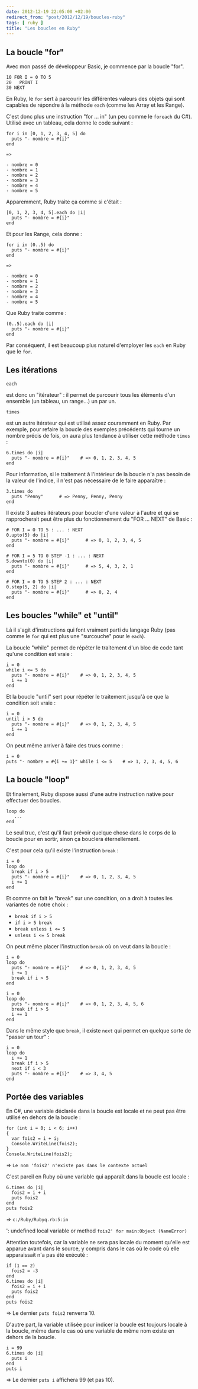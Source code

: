 ```yaml
---
date: 2012-12-19 22:05:00 +02:00
redirect_from: "post/2012/12/19/boucles-ruby"
tags: [ ruby ]
title: "Les boucles en Ruby"
---
```


## La boucle "for"

Avec mon passé de développeur Basic, je commence par la boucle "for".

```
10 FOR I = 0 TO 5
20   PRINT I
30 NEXT
```

En Ruby, le `for` sert à parcourir les différentes valeurs des
objets qui sont capables de répondre à la méthode `each` (comme les
Array et les Range).

C'est donc plus une instruction "for ... in" (un peu comme le
`foreach` du C#). Utilisé avec un tableau, cela donne le code
suivant :

```
for i in [0, 1, 2, 3, 4, 5] do
  puts "- nombre = #{i}"
end

=>

- nombre = 0
- nombre = 1
- nombre = 2
- nombre = 3
- nombre = 4
- nombre = 5
```

Apparemment, Ruby traite ça comme si c'était :

```
[0, 1, 2, 3, 4, 5].each do |i|
  puts "- nombre = #{i}"
end
```

Et pour les Range, cela donne :

```
for i in (0..5) do
  puts "- nombre = #{i}"
end

=>

- nombre = 0
- nombre = 1
- nombre = 2
- nombre = 3
- nombre = 4
- nombre = 5
```

Que Ruby traite comme :

```
(0..5).each do |i|
  puts "- nombre = #{i}"
end
```

Par conséquent, il est beaucoup plus naturel d'employer les
`each` en Ruby que le `for`.

## Les itérations

```
each
```
 est donc un "itérateur" : il permet de parcourir tous
les éléments d'un ensemble (un tableau, un range...) un par un.

```
times
```
 est un autre itérateur qui est utilisé assez couramment
en Ruby. Par exemple, pour refaire la boucle des exemples précédents qui tourne
un nombre précis de fois, on aura plus tendance à utiliser cette méthode
`times` :

```
6.times do |i|
  puts "- nombre = #{i}"    # => 0, 1, 2, 3, 4, 5
end
```

Pour information, si le traitement à l'intérieur de la boucle n'a
pas besoin de la valeur de l'indice, il n'est pas nécessaire de le faire
apparaître :

```
3.times do
  puts "Penny"      # => Penny, Penny, Penny
end
```

Il existe 3 autres itérateurs pour boucler d'une valeur à l'autre et qui se
rapprocherait peut être plus du fonctionnement du "FOR ... NEXT" de
Basic :

```
# FOR I = O TO 5 : ... : NEXT
0.upto(5) do |i|
  puts "- nombre = #{i}"      # => 0, 1, 2, 3, 4, 5
end

# FOR I = 5 TO 0 STEP -1 : ... : NEXT
5.downto(0) do |i|
  puts "- nombre = #{i}"      # => 5, 4, 3, 2, 1
end

# FOR I = 0 TO 5 STEP 2 : ... : NEXT
0.step(5, 2) do |i|
  puts "- nombre = #{i}"      # => 0, 2, 4
end
```

## Les boucles "while" et "until"

Là il s'agit d'instructions qui font vraiment parti du langage Ruby (pas
comme le `for` qui est plus une "surcouche" pour le
`each`).

La boucle "while" permet de répéter le traitement d'un bloc de code tant
qu'une condition est vraie :

```
i = 0
while i <= 5 do
  puts "- nombre = #{i}"    # => 0, 1, 2, 3, 4, 5
  i += 1
end
```

Et la boucle "until" sert pour répéter le traitement jusqu'à ce que la
condition soit vraie :

```
i = 0
until i > 5 do
  puts "- nombre = #{i}"    # => 0, 1, 2, 3, 4, 5
  i += 1
end
```

On peut même arriver à faire des trucs comme :

```
i = 0
puts "- nombre = #{i += 1}" while i <= 5    # => 1, 2, 3, 4, 5, 6
```

## La boucle "loop"

Et finalement, Ruby dispose aussi d'une autre instruction native pour
effectuer des boucles.

```
loop do
   ...
end
```

Le seul truc, c'est qu'il faut prévoir quelque chose dans le corps de la
boucle pour en sortir, sinon ça bouclera éternellement.

C'est pour cela qu'il existe l'instruction `break` :

```
i = 0
loop do
  break if i > 5
  puts "- nombre = #{i}"    # => 0, 1, 2, 3, 4, 5
  i += 1
end
```

Et comme on fait le "break" sur une condition, on a droit à toutes les
variantes de notre choix :

* `break if i > 5`
* `if i > 5 break`
* `break unless i <= 5`
* `unless i <= 5 break`

On peut même placer l'instruction `break` où on veut dans la
boucle :

```
i = 0
loop do
  puts "- nombre = #{i}"    # => 0, 1, 2, 3, 4, 5
  i += 1
  break if i > 5
end

i = 0
loop do
  puts "- nombre = #{i}"    # => 0, 1, 2, 3, 4, 5, 6
  break if i > 5
  i += 1
end
```

Dans le même style que `break`, il existe `next` qui
permet en quelque sorte de "passer un tour" :

```
i = 0
loop do
  i += 1
  break if i > 5
  next if i < 3
  puts "- nombre = #{i}"    # => 3, 4, 5
end
```

## Portée des variables

En C#, une variable déclarée dans la boucle est locale et ne peut pas être
utilisé en dehors de la boucle :

```
for (int i = 0; i < 6; i++)
{
  var fois2 = i + i;
  Console.WriteLine(fois2);
}
Console.WriteLine(fois2);
```

=> `Le nom 'fois2' n'existe pas dans le contexte actuel`

C'est pareil en Ruby où une variable qui apparaît dans la boucle est
locale :

```
6.times do |i|
  fois2 = i + i
  puts fois2
end
puts fois2
```

=> `c:/Ruby/Rubyq.rb:5:in `<main>': undefined local variable
or method `fois2' for main:Object (NameError)`

Attention toutefois, car la variable ne sera pas locale du moment qu'elle
est apparue avant dans le source, y compris dans le cas où le code où elle
apparaissait n'a pas été exécuté :

```
if (1 == 2)
  fois2 = -3
end
6.times do |i|
  fois2 = i + i
  puts fois2
end
puts fois2
```

=> Le dernier `puts fois2` renverra 10.

D'autre part, la variable utilisée pour indicer la boucle est toujours
locale à la boucle, même dans le cas où une variable de même nom existe en
dehors de la boucle.

```
i = 99
6.times do |i|
  puts i
end
puts i
```

=> Le dernier `puts i` affichera 99 (et pas 10).
